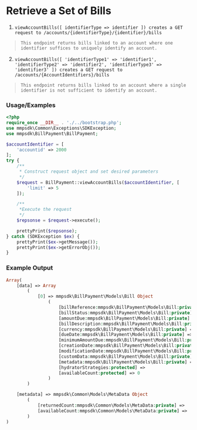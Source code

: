 # Retrieve a Set of Bills

1. `viewAccountBills([ identifierType => identifier ]) creates a GET request to /accounts/{identifierType}/{identifier}/bills`

> `This endpoint returns bills linked to an account where one identifier suffices to uniquely identify an account.`

2. `viewAccountBills([ 'identifierType1' => 'identifier1', 'identifierType2' => 'identifier2', 'identifierType3' => 'identifier3' ]) creates a GET request to /accounts/{AccountIdentifiers}/bills`

> `This endpoint returns bills linked to an account where a single identifier is not sufficient to identify an account.`

### Usage/Examples

```php
<?php
require_once __DIR__ . './../bootstrap.php';
use mmpsdk\Common\Exceptions\SDKException;
use mmpsdk\BillPayment\BillPayment;

$accountIdentifier = [
    'accountid' => 2000
];
try {
    /**
     * Construct request object and set desired parameters
     */
    $request = BillPayment::viewAccountBills($accountIdentifier, [
        'limit' => 5
    ]);

    /**
     *Execute the request
     */
    $repsonse = $request->execute();

    prettyPrint($repsonse);
} catch (SDKException $ex) {
    prettyPrint($ex->getMessage());
    prettyPrint($ex->getErrorObj());
}
```

### Example Output

```php
Array(
    [data] => Array
        (
            [0] => mmpsdk\BillPayment\Models\Bill Object
                (
                    [billReference:mmpsdk\BillPayment\Models\Bill:private] => REF-000001
                    [billStatus:mmpsdk\BillPayment\Models\Bill:private] =>
                    [amountDue:mmpsdk\BillPayment\Models\Bill:private] => 50.00
                    [billDescription:mmpsdk\BillPayment\Models\Bill:private] =>
                    [currency:mmpsdk\BillPayment\Models\Bill:private] => GBP
                    [dueDate:mmpsdk\BillPayment\Models\Bill:private] => 2016-08-02
                    [minimumAmountDue:mmpsdk\BillPayment\Models\Bill:private] => 0.00
                    [creationDate:mmpsdk\BillPayment\Models\Bill:private] => 2021-01-17T00:00:00
                    [modificationDate:mmpsdk\BillPayment\Models\Bill:private] => 2021-02-17T00:00:00
                    [customData:mmpsdk\BillPayment\Models\Bill:private] =>
                    [metadata:mmpsdk\BillPayment\Models\Bill:private] =>
                    [hydratorStrategies:protected] =>
                    [availableCount:protected] => 0
                )
        )

    [metadata] => mmpsdk\Common\Models\MetaData Object
        (
            [returnedCount:mmpsdk\Common\Models\MetaData:private] =>
            [availableCount:mmpsdk\Common\Models\MetaData:private] =>
        )
)

```
